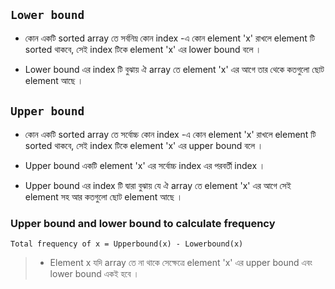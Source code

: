 ## **```Lower bound```**

- কোন একটি sorted array তে সর্বনিম্ন কোন index -এ কোন element 'x' রাখলে element টি sorted থাকবে, সেই index টিকে element 'x' এর lower bound বলে । 

- Lower bound এর index টি বুঝায় ঐ array তে element 'x' এর আগে তার থেকে কতগুলো ছোট element আছে । 

## **```Upper bound```**

- কোন একটি sorted array তে সর্বোচ্চ কোন index -এ কোন element 'x' রাখলে element টি sorted থাকবে, সেই index টিকে element 'x' এর upper bound বলে । 

- Upper bound একটি element 'x' এর সর্বোচ্চ index এর পরবর্তী index । 

- Upper bound এর index টি দ্বারা বুঝায় যে ঐ array তে element 'x' এর আগে সেই element সহ আর কতগুলো ছোট element আছে । 

### Upper bound and lower bound to calculate frequency 

```Total frequency of x = Upperbound(x) - Lowerbound(x)```

> - Element x যদি array তে না থাকে সেক্ষেত্রে element 'x' এর upper bound এবং lower bound একই হবে । 



